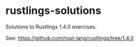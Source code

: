# rustlings-solutions

Solutions to Rustlings 1.4.0 exercises.

See: https://github.com/rust-lang/rustlings/tree/1.4.0

